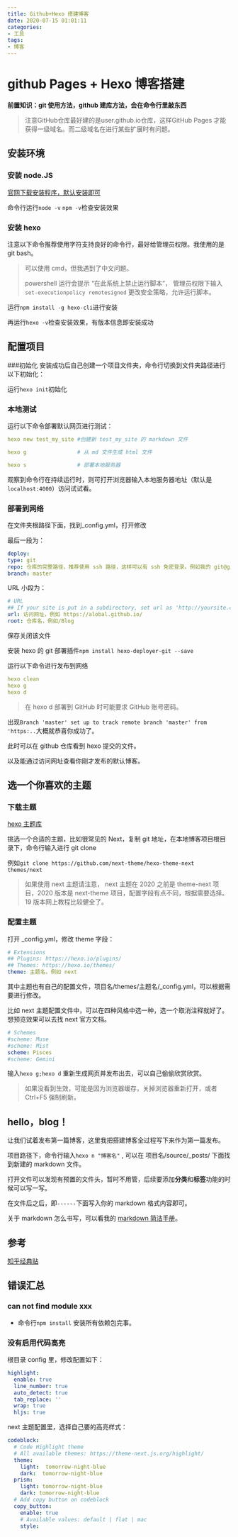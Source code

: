 ```yaml
---
title: Github+Hexo 搭建博客
date: 2020-07-15 01:01:11
categories: 
- 工具
tags:
- 博客
---
```


# github Pages + Hexo 博客搭建

**前置知识：git 使用方法，github 建库方法，会在命令行里敲东西**

>注意GitHub仓库最好建的是user.github.io仓库，这样GitHub Pages 才能获得一级域名。而二级域名在进行某些扩展时有问题。

##  安装环境
### 安装 node.JS
[官网下载安装程序，默认安装即可](https://nodejs.org/en/download/)

命令行运行``node -v`` ``npm -v``检查安装效果

### 安装 hexo
注意以下命令推荐使用字符支持良好的命令行，最好给管理员权限。我使用的是 git bash。

>可以使用 cmd，但我遇到了中文问题。
>
>powershell 运行会提示 “在此系统上禁止运行脚本”， 管理员权限下输入 `` set-executionpolicy remotesigned`` 更改安全策略，允许运行脚本。

运行``npm install -g hexo-cli``进行安装

再运行``hexo -v``检查安装效果，有版本信息即安装成功

##  配置项目

###初始化
安装成功后自己创建一个项目文件夹，命令行切换到文件夹路径进行以下初始化：

运行``hexo init``初始化


### 本地测试

运行以下命令部署默认网页进行测试：
```yml
hexo new test_my_site #创建新 test_my_site 的 markdown 文件

hexo g                # 从 md 文件生成 html 文件

hexo s                # 部署本地服务器
```
观察到命令行在持续运行时，则可打开浏览器输入本地服务器地址（默认是``localhost:4000``）访问试试看。



### 部署到网络
在文件夹根路径下面，找到_config.yml，打开修改

最后一段为：
```yml
deploy:
type: git
repo: 仓库的完整路径，推荐使用 ssh 路径，这样可以有 ssh 免密登录。例如我的 git@github.com:Alobal/Blog.git
branch: master
```

URL 小段为：
```yml
# URL
## If your site is put in a subdirectory, set url as 'http://yoursite.com/child' and root as '/child/'
url: 访问网址，例如 https://alobal.github.io/
root: 仓库名，例如/Blog
```

保存关闭该文件

安装 hexo 的 git 部署插件```npm install hexo-deployer-git --save```

运行以下命令进行发布到网络
```yml
hexo clean
hexo g
hexo d
```
>在 hexo d 部署到 GitHub 时可能要求 GitHub 账号密码。

出现``Branch 'master' set up to track remote branch 'master' from 'https:..``大概就恭喜你成功了。

此时可以在 github 仓库看到 hexo 提交的文件。

以及能通过访问网址查看你刚才发布的默认博客。

## 选一个你喜欢的主题


### 下载主题

[hexo 主题库](https://hexo.io/themes/)

挑选一个合适的主题，比如很常见的 Next，复制 git 地址，在本地博客项目根目录下，命令行输入进行 git clone

例如``git clone https://github.com/next-theme/hexo-theme-next themes/next``

>如果使用 next 主题请注意， next 主题在 2020 之前是 theme-next 项目，2020 版本是 next-theme 项目，配置字段有点不同，根据需要选择。19 版本网上教程比较健全了。


### 配置主题

打开 _config.yml，修改 theme 字段：
```yml
# Extensions
## Plugins: https://hexo.io/plugins/
## Themes: https://hexo.io/themes/
theme: 主题名，例如 next
```

其中主题也有自己的配置文件，项目名/themes/主题名/_config.yml，可以根据需要进行修改。

比如 next 主题配置文件中，可以在四种风格中选一种，选一个取消注释就好了。想预览效果可以去找 next 官方文档。

```yml
# Schemes
#scheme: Muse
#scheme: Mist
scheme: Pisces
#scheme: Gemini
```

输入``hexo g;hexo d`` 重新生成网页并发布出去，可以自己偷偷欣赏欣赏。

>如果没看到生效，可能是因为浏览器缓存，关掉浏览器重新打开，或者 Ctrl+F5 强制刷新。

## hello，blog！
让我们试着发布第一篇博客，这里我把搭建博客全过程写下来作为第一篇发布。

项目路径下，命令行输入``hexo n "博客名"`` , 可以在 项目名/source/_posts/ 下面找到新建的 markdown 文件。

打开文件可以发现有预置的文件头，暂时不用管，后续要添加**分类**和**标签**功能的时候可以写一写。

在文件后之后，即``------``下面写入你的 markdown 格式内容即可。

关于 markdown 怎么书写，可以看我的 [markdown 简洁手册](https://alobal.github.io/Blog/2020/07/17/MarkDown%E7%AE%80%E6%B4%81%E6%89%8B%E5%86%8C/)。

## 参考
[知乎经典贴](https://zhuanlan.zhihu.com/p/26625249)

##  错误汇总
### can not find module xxx
- 命令行``npm install`` 安装所有依赖包完事。

### 没有启用代码高亮

根目录 config 里，修改配置如下：

```yml
highlight:
  enable: true
  line_number: true
  auto_detect: true
  tab_replace: ''
  wrap: true
  hljs: true
```
next 主题配置里，选择自己要的高亮样式：

```yml
codeblock:
  # Code Highlight theme
  # All available themes: https://theme-next.js.org/highlight/
  theme:
    light:  tomorrow-night-blue
    dark:  tomorrow-night-blue
  prism:
    light: tomorrow-night-blue
    dark: tomorrow-night-blue
  # Add copy button on codeblock
  copy_button:
    enable: true
    # Available values: default | flat | mac
    style:
```
